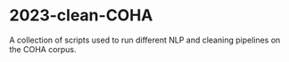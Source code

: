 # 2023-clean-COHA

A collection of scripts used to run different NLP and cleaning pipelines on the COHA corpus. 
